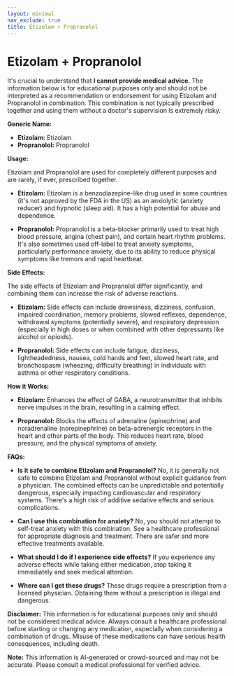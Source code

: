 ```yaml
---
layout: minimal
nav_exclude: true
title: Etizolam + Propranolol
---
```


# Etizolam + Propranolol

It's crucial to understand that **I cannot provide medical advice.**  The information below is for educational purposes only and should not be interpreted as a recommendation or endorsement for using Etizolam and Propranolol in combination.  This combination is not typically prescribed together and using them without a doctor's supervision is extremely risky.

**Generic Name:**

* **Etizolam:** Etizolam
* **Propranolol:** Propranolol


**Usage:**

Etizolam and Propranolol are used for completely different purposes and are rarely, if ever, prescribed together.

* **Etizolam:**  Etizolam is a benzodiazepine-like drug used in some countries (it's not approved by the FDA in the US) as an anxiolytic (anxiety reducer) and hypnotic (sleep aid).  It has a high potential for abuse and dependence.

* **Propranolol:** Propranolol is a beta-blocker primarily used to treat high blood pressure, angina (chest pain), and certain heart rhythm problems. It's also sometimes used off-label to treat anxiety symptoms, particularly performance anxiety, due to its ability to reduce physical symptoms like tremors and rapid heartbeat.


**Side Effects:**

The side effects of Etizolam and Propranolol differ significantly, and combining them can increase the risk of adverse reactions.

* **Etizolam:**  Side effects can include drowsiness, dizziness, confusion, impaired coordination, memory problems, slowed reflexes, dependence, withdrawal symptoms (potentially severe), and respiratory depression (especially in high doses or when combined with other depressants like alcohol or opioids).

* **Propranolol:** Side effects can include fatigue, dizziness, lightheadedness, nausea, cold hands and feet, slowed heart rate, and bronchospasm (wheezing, difficulty breathing) in individuals with asthma or other respiratory conditions.


**How it Works:**

* **Etizolam:**  Enhances the effect of GABA, a neurotransmitter that inhibits nerve impulses in the brain, resulting in a calming effect.

* **Propranolol:** Blocks the effects of adrenaline (epinephrine) and noradrenaline (norepinephrine) on beta-adrenergic receptors in the heart and other parts of the body. This reduces heart rate, blood pressure, and the physical symptoms of anxiety.


**FAQs:**

* **Is it safe to combine Etizolam and Propranolol?** No, it is generally not safe to combine Etizolam and Propranolol without explicit guidance from a physician. The combined effects can be unpredictable and potentially dangerous, especially impacting cardiovascular and respiratory systems.  There's a high risk of additive sedative effects and serious complications.

* **Can I use this combination for anxiety?** No, you should not attempt to self-treat anxiety with this combination.  See a healthcare professional for appropriate diagnosis and treatment.  There are safer and more effective treatments available.

* **What should I do if I experience side effects?**  If you experience any adverse effects while taking either medication, stop taking it immediately and seek medical attention.

* **Where can I get these drugs?**  These drugs require a prescription from a licensed physician. Obtaining them without a prescription is illegal and dangerous.

**Disclaimer:** This information is for educational purposes only and should not be considered medical advice.  Always consult a healthcare professional before starting or changing any medication, especially when considering a combination of drugs.  Misuse of these medications can have serious health consequences, including death.


**Note:** This information is AI-generated or crowd-sourced and may not be accurate. Please consult a medical professional for verified advice.